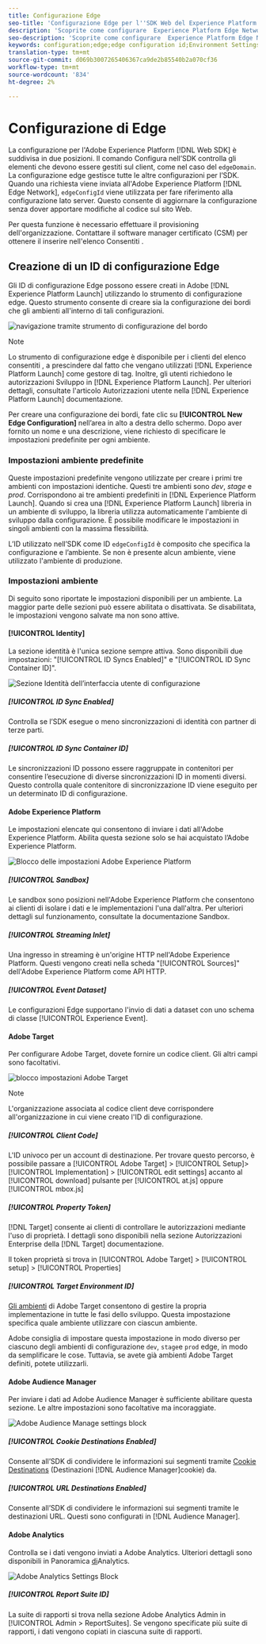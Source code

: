 ```yaml
---
title: Configurazione Edge
seo-title: 'Configurazione Edge per l''SDK Web del Experience Platform '
description: 'Scoprite come configurare  Experience Platform Edge Network. '
seo-description: 'Scoprite come configurare  Experience Platform Edge Network. '
keywords: configuration;edge;edge configuration id;Environment Settings;edgeConfigId;identity;id sync enabled;ID Sync Container ID;Sandbox;Streaming Inlet;Event Dataset;target;client code;Property Token;Target Environment ID;Cookie Destinations;url Destinations;Analytics Settings Blockreport suite id;
translation-type: tm+mt
source-git-commit: d069b3007265406367ca9de2b85540b2a070cf36
workflow-type: tm+mt
source-wordcount: '834'
ht-degree: 2%

---
```



# Configurazione di Edge

La configurazione per l&#39;Adobe Experience Platform [!DNL Web SDK] è suddivisa in due posizioni. Il comando [](configuring-the-sdk.md) Configura nell’SDK controlla gli elementi che devono essere gestiti sul client, come nel caso del `edgeDomain`. La configurazione edge gestisce tutte le altre configurazioni per l’SDK. Quando una richiesta viene inviata all&#39;Adobe Experience Platform [!DNL Edge Network], `edgeConfigId` viene utilizzata per fare riferimento alla configurazione lato server. Questo consente di aggiornare la configurazione senza dover apportare modifiche al codice sul sito Web.

Per questa funzione è necessario effettuare il provisioning dell&#39;organizzazione. Contattare il software manager certificato (CSM) per ottenere il inserire nell&#39;elenco Consentiti .

## Creazione di un ID di configurazione Edge

Gli ID di configurazione Edge possono essere creati in  Adobe [!DNL Experience Platform Launch] utilizzando lo strumento di configurazione edge. Questo strumento consente di creare sia la configurazione dei bordi che gli ambienti all&#39;interno di tali configurazioni.

![navigazione tramite strumento di configurazione del bordo](../../assets/edge_configuration_nav.png)

>[!NOTE]
>
>Lo strumento di configurazione edge è disponibile per i clienti del elenco consentiti , a prescindere dal fatto che vengano utilizzati [!DNL Experience Platform Launch] come gestore di tag. Inoltre, gli utenti richiedono le autorizzazioni Sviluppo in [!DNL Experience Platform Launch]. Per ulteriori dettagli, consultate l&#39;articolo Autorizzazioni [](https://docs.adobe.com/content/help/it-IT/launch/using/reference/admin/user-permissions.html) utente nella [!DNL Experience Platform Launch] documentazione.

Per creare una configurazione dei bordi, fate clic su **[!UICONTROL New Edge Configuration]** nell’area in alto a destra dello schermo. Dopo aver fornito un nome e una descrizione, viene richiesto di specificare le impostazioni predefinite per ogni ambiente.

### Impostazioni ambiente predefinite

Queste impostazioni predefinite vengono utilizzate per creare i primi tre ambienti con impostazioni identiche. Questi tre ambienti sono *dev*, *stage* e *prod*. Corrispondono ai tre ambienti predefiniti in [!DNL Experience Platform Launch]. Quando si crea una [!DNL Experience Platform Launch] libreria in un ambiente di sviluppo, la libreria utilizza automaticamente l&#39;ambiente di sviluppo dalla configurazione. È possibile modificare le impostazioni in singoli ambienti con la massima flessibilità.

L’ID utilizzato nell’SDK come ID `edgeConfigId` è composito che specifica la configurazione e l’ambiente. Se non è presente alcun ambiente, viene utilizzato l&#39;ambiente di produzione.

### Impostazioni ambiente

Di seguito sono riportate le impostazioni disponibili per un ambiente. La maggior parte delle sezioni può essere abilitata o disattivata. Se disabilitata, le impostazioni vengono salvate ma non sono attive.

#### [!UICONTROL Identity]

La sezione identità è l&#39;unica sezione sempre attiva. Sono disponibili due impostazioni: &quot;[!UICONTROL ID Syncs Enabled]&quot; e &quot;[!UICONTROL ID Sync Container ID]&quot;.

![Sezione Identità dell’interfaccia utente di configurazione](../../assets/edge_configuration_identity.png)

##### [!UICONTROL ID Sync Enabled]

Controlla se l’SDK esegue o meno sincronizzazioni di identità con partner di terze parti.

##### [!UICONTROL ID Sync Container ID]

Le sincronizzazioni ID possono essere raggruppate in contenitori per consentire l’esecuzione di diverse sincronizzazioni ID in momenti diversi. Questo controlla quale contenitore di sincronizzazione ID viene eseguito per un determinato ID di configurazione.

#### Adobe Experience Platform

Le impostazioni elencate qui consentono di inviare i dati all&#39;Adobe Experience Platform. Abilita questa sezione solo se hai acquistato l’Adobe Experience Platform.

![Blocco delle impostazioni Adobe Experience Platform](../../assets/edge_configuration_aep.png)

##### [!UICONTROL Sandbox]

Le sandbox sono posizioni nell&#39;Adobe Experience Platform che consentono ai clienti di isolare i dati e le implementazioni l&#39;una dall&#39;altra. Per ulteriori dettagli sul funzionamento, consultate la documentazione [](../../sandboxes/home.md)Sandbox.

##### [!UICONTROL Streaming Inlet]

Una ingresso in streaming è un&#39;origine HTTP nell&#39;Adobe Experience Platform. Questi vengono creati nella scheda &quot;[!UICONTROL Sources]&quot; dell&#39;Adobe Experience Platform come API HTTP.

##### [!UICONTROL Event Dataset]

Le configurazioni Edge supportano l&#39;invio di dati a dataset con uno schema di classe [!UICONTROL Experience Event].

#### Adobe Target

Per configurare  Adobe Target, dovete fornire un codice client. Gli altri campi sono facoltativi.

![blocco impostazioni Adobe Target](../../assets/edge_configuration_target.png)

>[!NOTE]
>
>L&#39;organizzazione associata al codice client deve corrispondere all&#39;organizzazione in cui viene creato l&#39;ID di configurazione.

##### [!UICONTROL Client Code]

L&#39;ID univoco per un account di destinazione. Per trovare questo percorso, è possibile passare a [!UICONTROL Adobe Target] > [!UICONTROL Setup]> [!UICONTROL Implementation] > [!UICONTROL edit settings] accanto al [!UICONTROL download] pulsante per [!UICONTROL at.js] oppure [!UICONTROL mbox.js]

##### [!UICONTROL Property Token]

[!DNL Target] consente ai clienti di controllare le autorizzazioni mediante l&#39;uso di proprietà. I dettagli sono disponibili nella sezione Autorizzazioni [](https://docs.adobe.com/content/help/en/target/using/administer/manage-users/enterprise/properties-overview.html) Enterprise della [!DNL Target] documentazione.

Il token proprietà si trova in [!UICONTROL Adobe Target] > [!UICONTROL setup] > [!UICONTROL Properties]

##### [!UICONTROL Target Environment ID]

[Gli ambienti](https://docs.adobe.com/content/help/en/target/using/administer/hosts.html) di  Adobe Target consentono di gestire la propria implementazione in tutte le fasi dello sviluppo. Questa impostazione specifica quale ambiente utilizzare con ciascun ambiente.

 Adobe consiglia di impostare questa impostazione in modo diverso per ciascuno degli ambienti di configurazione `dev`, `stage`e `prod` edge, in modo da semplificare le cose. Tuttavia, se avete già  ambienti Adobe Target definiti, potete utilizzarli.

#### Adobe Audience Manager

Per inviare i dati ad Adobe Audience Manager è sufficiente abilitare questa sezione. Le altre impostazioni sono facoltative ma incoraggiate.

![Adobe Audience Manage settings block](../../assets/edge_configuration_aam.png)

##### [!UICONTROL Cookie Destinations Enabled]

Consente all’SDK di condividere le informazioni sui segmenti tramite [Cookie Destinations](https://docs.adobe.com/content/help/en/audience-manager/user-guide/features/destinations/custom-destinations/create-cookie-destination.html) (Destinazioni [!DNL Audience Manager]cookie) da.

##### [!UICONTROL URL Destinations Enabled]

Consente all’SDK di condividere le informazioni sui segmenti tramite le destinazioni [](https://docs.adobe.com/content/help/en/audience-manager/user-guide/features/destinations/custom-destinations/create-url-destination.html)URL. Questi sono configurati in [!DNL Audience Manager].

#### Adobe Analytics

Controlla se i dati vengono inviati a  Adobe Analytics. Ulteriori dettagli sono disponibili in Panoramica [di](../data-collection/adobe-analytics/analytics-overview.md)Analytics.

![Adobe Analytics Settings Block](../../assets/edge_configuration_aa.png)

##### [!UICONTROL Report Suite ID]

La suite di rapporti si trova nella sezione  Adobe Analytics Admin in [!UICONTROL Admin > ReportSuites]. Se vengono specificate più suite di rapporti, i dati vengono copiati in ciascuna suite di rapporti.
